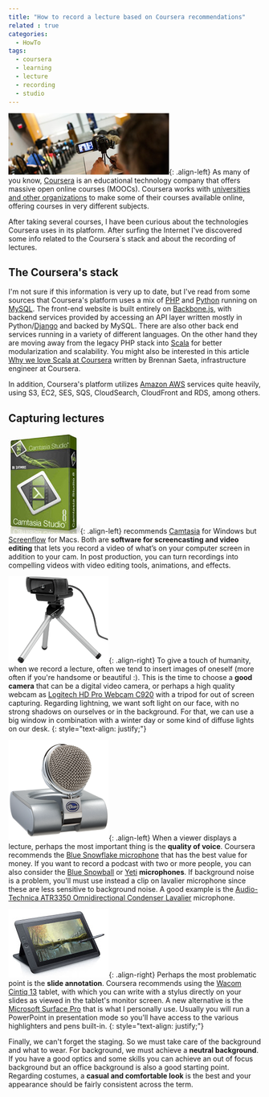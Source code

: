 ```yaml
---
title: "How to record a lecture based on Coursera recommendations"
related : true
categories:
  - HowTo
tags:
  - coursera
  - learning
  - lecture
  - recording
  - studio
---
```


![Lecture recording](/assets/images/2016/05/lecture-recording-320x122.jpg){: .align-left} As many of you know, [Coursera](http://www.coursera.org/) is an educational technology company that offers massive open online courses (MOOCs). Coursera works with [universities and other organizations](https://www.coursera.org/about/partners) to make some of their courses available online, offering courses in very different subjects.

After taking several courses, I have been curious about the technologies Coursera uses in its platform. After surfing the Internet I've discovered some info related to the Coursera´s stack and about the recording of lectures.

## The Coursera's stack

I'm not sure if this information is very up to date, but I've read from some sources that Coursera's platform uses a mix of [PHP](http://www.php.net/) and [Python](https://www.python.org/) running on [MySQL](https://www.mysql.com/).  The front-end website is built entirely on [Backbone.js](http://backbonejs.org/), with backend services provided by accessing an API layer written mostly in Python/[Django](https://www.djangoproject.com/) and backed by MySQL. There are also other back end services running in a variety of different languages. On the other hand they are moving away from the legacy PHP stack into [Scala](http://www.scala-lang.org/) for better modularization and scalability. You might also be interested in this article [Why we love Scala at Coursera](http://tech.coursera.org/blog/2014/02/18/why-we-love-scala-at-coursera/) written by Brennan Saeta, infrastructure engineer at Coursera.

In addition, Coursera's platform utilizes [Amazon AWS](https://aws.amazon.com/) services quite heavily, using S3, EC2, SES, SQS, CloudSearch, CloudFront and RDS, among others.

## Capturing lectures

![Camtasia Studio 8](/assets/images/2016/05/Camtasia-Studio8.jpg){: .align-left} recommends [Camtasia](http://www.techsmith.com/camtasia.html) for Windows but [Screenflow](https://www.telestream.net/screenflow/) for Macs. Both are **software for screencasting and video editing** that lets you record a video of what’s on your computer screen in addition to your cam.  In post production, you can turn recordings into compelling videos with video editing tools, animations, and effects.

![Logitech HD Pro Webcam C920](/assets/images/2016/05/hd-webcam-pro-c920-gallery.png){: .align-right} To give a touch of humanity, when we record a lecture, often we tend to insert images of oneself (more often if you're handsome or beautiful :). This is the time to choose a **good camera** that can be a digital video camera, or perhaps a high quality webcam as [Logitech HD Pro Webcam C920](http://www.logitech.com/en-us/product/hd-pro-webcam-c920) with a tripod for out of screen capturing. Regarding lightning, we want soft light on our face, with no strong shadows on ourselves or in the background. For that, we can use a big window in combination with a winter day or some kind of diffuse lights on our desk.
{: style="text-align: justify;"}

![](/assets/images/2016/05/bluesnowflake.png){: .align-left} When a viewer displays a lecture, perhaps the most important thing is the **quality of voice**. Coursera recommends the [Blue Snowflake microphone](http://www.bluemic.com/products/snowflake/) that has the best value for money. If you want to record a podcast with two or more people, you can also consider the [Blue Snowball](http://www.bluemic.com/products/snowball/) or [Yeti](http://www.bluemic.com/products/yeti/) **microphones**. If background noise is a problem, you'll must use instead a clip on lavalier microphone since these are less sensitive to background noise. A good example is the [Audio-Technica ATR3350 Omnidirectional Condenser Lavalier](http://www.audio-technica.com/cms/wired_mics/9c6eca17168eef6f/index.html) microphone.

![](/assets/images/2016/05/wacom.jpg){: .align-right} Perhaps the most problematic point is the **slide annotation**. Coursera recommends using the [Wacom Cintiq 13](http://www.wacom.com/en-hk/products/pen-displays/cintiq-13-hd) tablet, with which you can write with a stylus directly on your slides as viewed in the tablet's monitor screen. A new alternative is the [Microsoft Surface Pro](https://www.microsoft.com/surface/en-us/devices/surface-pro-4) that is what I personally use. Usually you will run a PowerPoint in presentation mode so you'll have access to the various highlighters and pens built-in.
{: style="text-align: justify;"}

Finally, we can't forget the staging. So we must take care of the background and what to wear. For background, we must achieve a **neutral background**. If you have a good optics and some skills you can achieve an out of focus background but an office background is also a good starting point. Regarding costumes, a **casual and comfortable look** is the best and your appearance should be fairly consistent across the term.
